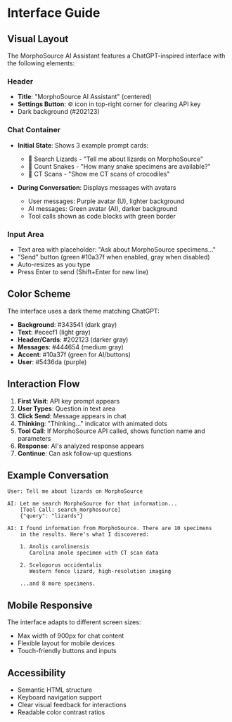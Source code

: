 # Interface Guide

## Visual Layout

The MorphoSource AI Assistant features a ChatGPT-inspired interface with the following elements:

### Header
- **Title**: "MorphoSource AI Assistant" (centered)
- **Settings Button**: ⚙️ icon in top-right corner for clearing API key
- Dark background (#202123)

### Chat Container
- **Initial State**: Shows 3 example prompt cards:
  - 🦎 Search Lizards - "Tell me about lizards on MorphoSource"
  - 🐍 Count Snakes - "How many snake specimens are available?"
  - 🐊 CT Scans - "Show me CT scans of crocodiles"

- **During Conversation**: Displays messages with avatars
  - User messages: Purple avatar (U), lighter background
  - AI messages: Green avatar (AI), darker background
  - Tool calls shown as code blocks with green border

### Input Area
- Text area with placeholder: "Ask about MorphoSource specimens..."
- "Send" button (green #10a37f when enabled, gray when disabled)
- Auto-resizes as you type
- Press Enter to send (Shift+Enter for new line)

## Color Scheme

The interface uses a dark theme matching ChatGPT:
- **Background**: #343541 (dark gray)
- **Text**: #ececf1 (light gray)
- **Header/Cards**: #202123 (darker gray)
- **Messages**: #444654 (medium gray)
- **Accent**: #10a37f (green for AI/buttons)
- **User**: #5436da (purple)

## Interaction Flow

1. **First Visit**: API key prompt appears
2. **User Types**: Question in text area
3. **Click Send**: Message appears in chat
4. **Thinking**: "Thinking..." indicator with animated dots
5. **Tool Call**: If MorphoSource API called, shows function name and parameters
6. **Response**: AI's analyzed response appears
7. **Continue**: Can ask follow-up questions

## Example Conversation

```
User: Tell me about lizards on MorphoSource

AI: Let me search MorphoSource for that information...
    [Tool Call: search_morphosource]
    {"query": "lizards"}

AI: I found information from MorphoSource. There are 10 specimens 
    in the results. Here's what I discovered:
    
    1. Anolis carolinensis
       Carolina anole specimen with CT scan data
    
    2. Sceloporus occidentalis
       Western fence lizard, high-resolution imaging
    
    ...and 8 more specimens.
```

## Mobile Responsive

The interface adapts to different screen sizes:
- Max width of 900px for chat content
- Flexible layout for mobile devices
- Touch-friendly buttons and inputs

## Accessibility

- Semantic HTML structure
- Keyboard navigation support
- Clear visual feedback for interactions
- Readable color contrast ratios
